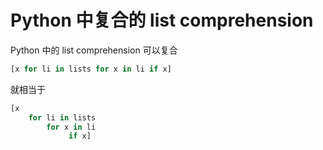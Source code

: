 # Python 中复合的 list comprehension

<!--
ID: 584befd3-96a8-4214-83e9-1eca2b810d4e
Status: publish
Date: 2017-05-30T13:17:00
Modified: 2020-05-16T12:02:34
wp_id: 652
-->

Python 中的 list comprehension 可以复合

```py
[x for li in lists for x in li if x]
```

就相当于

```py
[x
    for li in lists
        for x in li
             if x]
```